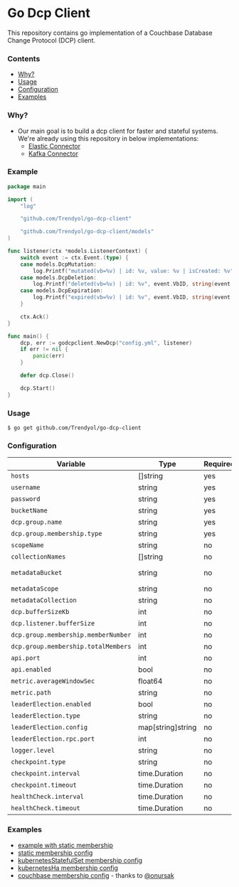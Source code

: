 # Go Dcp Client

This repository contains go implementation of a Couchbase Database Change Protocol (DCP) client.

### Contents

* [Why?](#why)
* [Usage](#usage)
* [Configuration](#configuration)
* [Examples](#examples)

### Why?

+ Our main goal is to build a dcp client for faster and stateful systems. We're already using this repository in below
  implementations:
    + [Elastic Connector](https://github.com/Trendyol/go-elasticsearch-connect-couchbase)
    + [Kafka Connector](https://github.com/Trendyol/go-kafka-connect-couchbase)

### Example

```go
package main

import (
	"log"

	"github.com/Trendyol/go-dcp-client"

	"github.com/Trendyol/go-dcp-client/models"
)

func listener(ctx *models.ListenerContext) {
	switch event := ctx.Event.(type) {
	case models.DcpMutation:
		log.Printf("mutated(vb=%v) | id: %v, value: %v | isCreated: %v", event.VbID, string(event.Key), string(event.Value), event.IsCreated())
	case models.DcpDeletion:
		log.Printf("deleted(vb=%v) | id: %v", event.VbID, string(event.Key))
	case models.DcpExpiration:
		log.Printf("expired(vb=%v) | id: %v", event.VbID, string(event.Key))
	}

	ctx.Ack()
}

func main() {
	dcp, err := godcpclient.NewDcp("config.yml", listener)
	if err != nil {
		panic(err)
	}

	defer dcp.Close()

	dcp.Start()
}
```

### Usage

```
$ go get github.com/Trendyol/go-dcp-client

```

### Configuration

| Variable                            | Type              | Required    | Default               |
|-------------------------------------|-------------------|-------------|-----------------------|
| `hosts`                             | []string          | yes         |                       |
| `username`                          | string            | yes         |                       |
| `password`                          | string            | yes         |                       |
| `bucketName`                        | string            | yes         |                       |
| `dcp.group.name`                    | string            | yes         |                       |
| `dcp.group.membership.type`         | string            | yes         |                       |
| `scopeName`                         | string            | no          | _default              |
| `collectionNames`                   | []string          | no          | _default              |
| `metadataBucket`                    | string            | no          | *same with bucketName |
| `metadataScope`                     | string            | no          | _default              |
| `metadataCollection`                | string            | no          | _default              |
| `dcp.bufferSizeKb`                  | int               | no          | 16384                 |
| `dcp.listener.bufferSize`           | int               | no          | 1                     |
| `dcp.group.membership.memberNumber` | int               | no          | *not set              |
| `dcp.group.membership.totalMembers` | int               | no          | *not set              |
| `api.port`                          | int               | no          | 8080                  |
| `api.enabled`                       | bool              | no          | true                  |
| `metric.averageWindowSec`           | float64           | no          | 10.0                  |
| `metric.path`                       | string            | no          | /metrics              |
| `leaderElection.enabled`            | bool              | no          | false                 |
| `leaderElection.type`               | string            | no          | *not set              |
| `leaderElection.config`             | map[string]string | no          | *not set              |
| `leaderElection.rpc.port`           | int               | no          | 8081                  |
| `logger.level`                      | string            | no          | info                  |
| `checkpoint.type`                   | string            | no          | auto                  |
| `checkpoint.interval`               | time.Duration     | no          | 10s                   |
| `checkpoint.timeout`                | time.Duration     | no          | 5s                    |
| `healthCheck.interval`              | time.Duration     | no          | 10s                   |
| `healthCheck.timeout`               | time.Duration     | no          | 5s                    |

### Examples

- [example with static membership](example/main.go)
- [static membership config](example/config.yml)
- [kubernetesStatefulSet membership config](example/config_k8s_stateful_set.yml)
- [kubernetesHa membership config](example/config_k8s_leader_election.yml)
- [couchbase membership config](example/config_couchbase.yml) - thanks to [@onursak](https://github.com/onursak)
